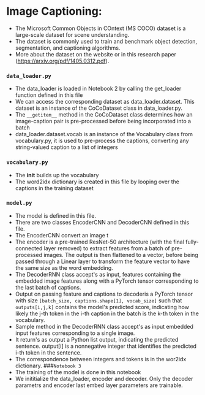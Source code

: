 # Image Captioning:
* The Microsoft Common Objects in COntext (MS COCO) dataset is a large-scale dataset for scene understanding. 
* The dataset is commonly used to train and benchmark object detection, segmentation, and captioning algorithms.
* More about the dataset on the website or in this research paper (https://arxiv.org/pdf/1405.0312.pdf).
### ``data_loader.py``
* The data_loader is loaded in Notebook 2 by calling the get_loader function defined in this file
* We can access the corresponding dataset as data_loader.dataset. This dataset is an instance of the CoCoDataset class in data_loader.py.
* The ``__getitem__`` method in the CoCoDataset class determines how an image-caption pair is pre-processed before being incorporated into a batch
*  data_loader.dataset.vocab is an instance of the Vocabulary class from vocabulary.py, it is used to pre-process the captions, converting any string-valued caption to a list of integers
### ``vocabulary.py``
* The __init__ builds up the vocabulary
*  The word2idx dictionary is created in this file by looping over the captions in the training dataset

### ``model.py``
* The model is defined in this file.
* There are two classes EncoderCNN and DecoderCNN defined in this file.
* The EncoderCNN convert an image t
* The encoder is a pre-trained ResNet-50 architecture (with the final fully-connected layer removed) to extract features from a batch of pre-processed images. The output is then flattened to a vector, before being passed through a Linear layer to transform the feature vector to have the same size as the word embedding.
* The DecoderRNN class accept's as input, features containing the embedded image features along with a PyTorch tensor corresponding to the last batch of captions.
* Output on passing feature and captions to decoderis a PyTorch tensor with size ``[batch_size, captions.shape[1], vocab_size]`` such that ``outputs[i,j,k]`` contains the model's predicted score, indicating how likely the j-th token in the i-th caption in the batch is the k-th token in the vocabulary.
* Sample method in the DecoderRNN class accept's as input embedded input features corresponding to a single image.
* It return's as output a Python list output, indicating the predicted sentence. output[i] is a nonnegative integer that identifies the predicted i-th token in the sentence. 
* The correspondence between integers and tokens is in the wor2idx dictionary.
###``Notebook 3``
* The training of the model is done in this notebook
* We inititialize the data_loader, encoder and decoder. Only the decoder parametrs and encoder last embed layer parameters are trainable.
